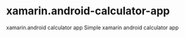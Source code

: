 # xamarin.android-calculator-app
xamarin.android calculator app
Simple xamarin android calculator app
